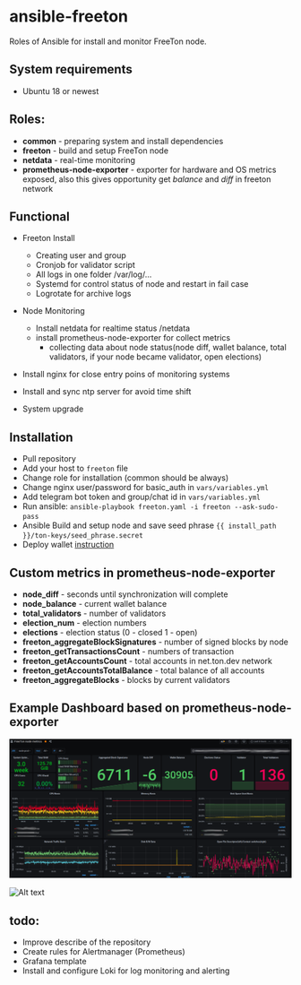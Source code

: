 # ansible-freeton

Roles of Ansible for install and monitor FreeTon node.

## System requirements

- Ubuntu 18 or newest

## Roles:

- **common** - preparing system and install dependencies
- **freeton** - build and setup FreeTon node
- **netdata** - real-time monitoring
- **prometheus-node-exporter** - exporter for hardware and OS metrics exposed, also this gives opportunity get _balance_ and _diff_ in freeton network

## Functional

- Freeton Install

  - Creating user and group
  - Cronjob for validator script
  - All logs in one folder /var/log/...
  - Systemd for control status of node and restart in fail case
  - Logrotate for archive logs

- Node Monitoring
  - Install netdata for realtime status <host>/netdata
  - install prometheus-node-exporter for collect metrics
    - collecting data about node status(node diff, wallet balance, total validators, if your node became validator, open elections)
- Install nginx for close entry poins of monitoring systems
- Install and sync ntp server for avoid time shift

* System upgrade

## Installation

- Pull repository
- Add your host to `freeton` file
- Change role for installation (common should be always)
- Change nginx user/password for basic_auth in `vars/variables.yml`
- Add telegram bot token and group/chat id in `vars/variables.yml`
- Run ansible: `ansible-playbook freeton.yaml -i freeton --ask-sudo-pass`
- Ansible Build and setup node and save seed phrase `{{ install_path }}/ton-keys/seed_phrase.secret`
- Deploy wallet [instruction](https://docs.ton.dev/86757ecb2/v/0/p/94921e-multisignature-wallet-management-in-tonos-cli)

## Custom metrics in prometheus-node-exporter

- **node_diff** - seconds until synchronization will complete
- **node_balance** - current wallet balance
- **total_validators** - number of validators
- **election_num** - election numbers
- **elections** - election status (0 - closed 1 - open)
- **freeton_aggregateBlockSignatures** - number of signed blocks by node
- **freeton_getTransactionsCount** - numbers of transaction
- **freeton_getAccountsCount** - total accounts in net.ton.dev network
- **freeton_getAccountsTotalBalance** - total balance of all accounts
- **freeton_aggregateBlocks** - blocks by current validators

## Example Dashboard based on prometheus-node-exporter

![Alt text](FreeTon.png?raw=true "Title")

![Alt text](FreeTon2.png?raw=true "Title")

## todo:

- Improve describe of the repository
- Create rules for Alertmanager (Prometheus)
- Grafana template
- Install and configure Loki for log monitoring and alerting
